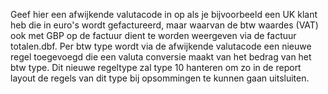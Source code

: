 Geef hier een afwijkende valutacode in op als je bijvoorbeeld een UK klant heb die in euro's wordt gefactureerd, maar waarvan de btw waardes (VAT) ook met GBP op de factuur dient te worden weergeven via de factuur totalen.dbf.
Per btw type wordt via de afwijkende valutacode een nieuwe regel toegevoegd die een valuta conversie maakt van het bedrag van het btw type. Dit nieuwe regeltype zal type 10 hanteren om zo in de report layout de regels van dit type bij opsommingen te kunnen gaan uitsluiten.
